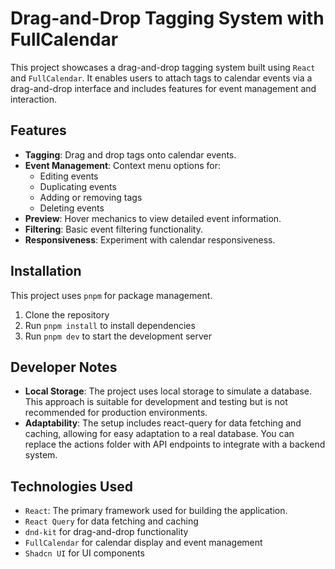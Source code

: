 # Drag-and-Drop Tagging System with FullCalendar

This project showcases a drag-and-drop tagging system built using `React` and `FullCalendar`. It enables users to attach tags to calendar events via a drag-and-drop interface and includes features for event management and interaction.

## Features

- **Tagging**: Drag and drop tags onto calendar events.
- **Event Management**: Context menu options for:
  - Editing events
  - Duplicating events
  - Adding or removing tags
  - Deleting events
- **Preview**: Hover mechanics to view detailed event information.
- **Filtering**: Basic event filtering functionality.
- **Responsiveness**: Experiment with calendar responsiveness.

## Installation

This project uses `pnpm` for package management.

1. Clone the repository
2. Run `pnpm install` to install dependencies
3. Run `pnpm dev` to start the development server

## Developer Notes

- **Local Storage**: The project uses local storage to simulate a database. This approach is suitable for development and testing but is not recommended for production environments.
- **Adaptability**: The setup includes react-query for data fetching and caching, allowing for easy adaptation to a real database. You can replace the actions folder with API endpoints to integrate with a backend system.

## Technologies Used

- `React`: The primary framework used for building the application.
- `React Query` for data fetching and caching
- `dnd-kit` for drag-and-drop functionality
- `FullCalendar` for calendar display and event management
- `Shadcn UI` for UI components
